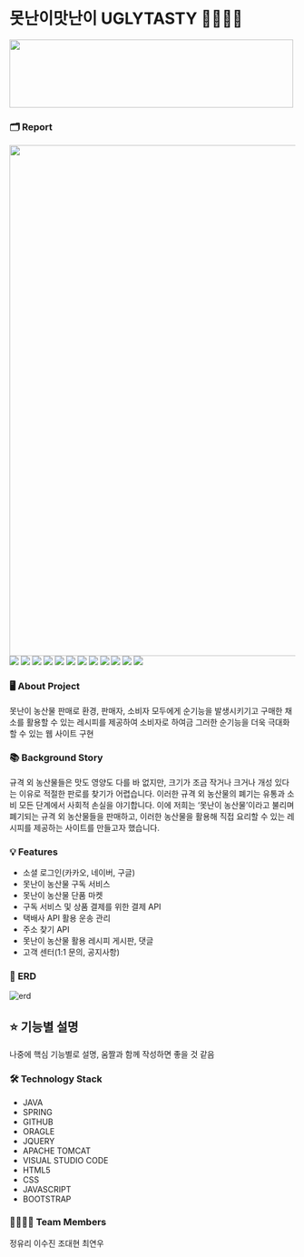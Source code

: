 # 못난이맛난이 UGLYTASTY 🥕🥦🥔🍎
<img src="https://github.com/squidsquad6/uglytasty/assets/145431108/f4b8c61c-9653-4845-b87c-551f11857bef"  width="500" height="120"/>  

### 🗂 Report
<img src="https://github.com/squidsquad6/uglytasty/assets/134485735/ce85b8de-4a37-464b-8562-335339c8f100" width="600" height="900"/>
<img src="https://github.com/squidsquad6/uglytasty/assets/134485735/84f2b922-dfe3-4289-9d6f-58a421ab9cd3" width="" height=""/>
<img src="https://github.com/squidsquad6/uglytasty/assets/134485735/4ba4ff79-0604-4c72-93ec-20831f1687ab" width="" height=""/>
<img src="https://github.com/squidsquad6/uglytasty/assets/134485735/a06fe31c-d3cb-4400-b645-dd30b1da3747" width="" height=""/>
<img src="https://github.com/squidsquad6/uglytasty/assets/134485735/7c6cf7bd-9556-4a0e-85ae-87bb2c056b12" width="" height=""/>
<img src="https://github.com/squidsquad6/uglytasty/assets/134485735/88bb93bc-1fd1-4f57-a3ca-3431806866c7" width="" height=""/>
<img src="https://github.com/squidsquad6/uglytasty/assets/134485735/b93be36e-b374-42d6-af5d-b2496ab67469" width="" height=""/>
<img src="https://github.com/squidsquad6/uglytasty/assets/134485735/2ad9f903-874d-448f-8359-012fdf825213" width="" height=""/>
<img src="https://github.com/squidsquad6/uglytasty/assets/134485735/57c7ffc5-421c-4934-8240-add5d58dd8e1" width="" height=""/>
<img src="https://github.com/squidsquad6/uglytasty/assets/134485735/3f19c34a-486f-40ce-bbff-a3ec77149f41" width="" height=""/>
<img src="https://github.com/squidsquad6/uglytasty/assets/134485735/b8474a18-a5d3-423b-9330-48cee38c2d56" width="" height=""/>
<img src="https://github.com/squidsquad6/uglytasty/assets/134485735/50248ab0-ea12-49d2-aebc-f1ad0ebe61ea" width="" height=""/>
<img src="https://github.com/squidsquad6/uglytasty/assets/134485735/df9ab679-59ce-44e3-b072-2e5643d4e4e7" width="" height=""/>













### 🖥 About Project
못난이 농산물 판매로 환경, 판매자, 소비자 모두에게 순기능을 발생시키기고 구매한 채소를 활용할 수 있는 레시피를 제공하여 소비자로 하여금 그러한 순기능을 더욱 극대화할 수 있는 웹 사이트 구현  



### 📚 Background Story
규격 외 농산물들은 맛도 영양도 다를 바 없지만, 크기가 조금 작거나 크거나 개성 있다는 이유로 적절한 판로를 찾기가 어렵습니다. 이러한 규격 외 농산물의 폐기는 유통과 소비 모든 단계에서 사회적 손실을 야기합니다.
이에 저희는 ‘못난이 농산물’이라고 불리며 폐기되는 규격 외 농산물들을 판매하고, 이러한 농산물을 활용해 직접 요리할 수 있는 레시피를 제공하는 사이트를 만들고자 했습니다.  



### 💡 Features
- 소셜 로그인(카카오, 네이버, 구글)
- 못난이 농산물 구독 서비스
- 못난이 농산물 단품 마켓
- 구독 서비스 및 상품 결제를 위한 결제 API
- 택배사 API 활용 운송 관리
- 주소 찾기 API
- 못난이 농산물 활용 레시피 게시판, 댓글
- 고객 센터(1:1 문의, 공지사항)  



### 📃 ERD
![erd](https://github.com/squidsquad6/uglytasty/assets/145431108/8c5eb9b1-1226-4917-8495-94df52288fbd)  



## ⭐ 기능별 설명
나중에 핵심 기능별로 설명, 움짤과 함께 작성하면 좋을 것 같음 



### 🛠 Technology Stack
- JAVA
- SPRING
- GITHUB
- ORAGLE
- JQUERY
- APACHE TOMCAT
- VISUAL STUDIO CODE
- HTML5
- CSS
- JAVASCRIPT
- BOOTSTRAP  



### 👨‍👩‍👧‍👦 Team Members
정유리 이수진 조대현 최연우  
